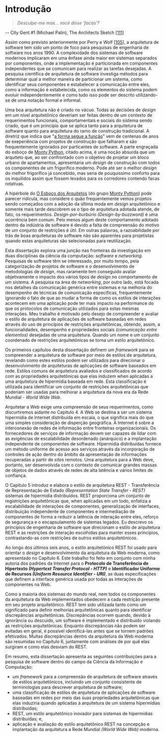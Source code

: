 # Introdução

> *Desculpe-me mas... você disse 'facas'?*
>
-- City Gent #1 (Michael Palin), The Architects Sketch [[111](Referências#111)]

Assim como previsto anteriormente por Perry e Wolf [[105](Referências#105)], a arquitetura de software tem sido um ponto de foco para pesquisas de engenharia de software nos anos 1990. A complexidade dos sistemas de software modernos implicaram em uma ênfase ainda maior em sistemas separados por componentes, onde a implementação é particionada em componentes independentes que se comunicam para realizar as tarefas desejadas. A pesquisa científica de arquitetura de software investiga métodos para determinar qual a melhor maneira de particionar um sistema, como identificar seus componentes e estabelecer a comunicação entre eles, como a informação é estabelecida, como os elementos do sistema podem evoluir independentemente e como tudo isso pode ser descrito utilizando-se de uma notação formal e informal.

Uma boa arquitetura não é criado no vácuo. Todas as decisões de *design* em um nível arquitetônico deveriam ser feitas dentro de um contexto de requerimentos funcionais, comportamentais e sociais do sistema sendo criado, que é um princípio que se aplica tanto para a arquitetura de software quanto para arquitetura do ramo de construção tradicional. A diretriz que indica que "[a forma segue a função](https://pt.wikipedia.org/wiki/Forma_segue_a_fun%C3%A7%C3%A3o)" vem de centenas de anos de exeperiência com projetos de construção que falharam e são frequentemente ignorados por particantes de software. A parte engraçada do esboço de [Monty Python](https://pt.wikipedia.org/wiki/Monty_Python), citado acima, é uma noção absurda que um arquiteto que, ao ser confrontado com o objetivo de projetar um bloco urbano de apartamentos, apresentaria um *design* de construção com todos os componentes de um frigorífico moderno. Pode até ser o melhor *design* do melhor frigorífico já concebido, mas seria de pouquíssimo conforto para os inquilidos assim que fossem levados para os corredores contendo facas rotativas.

A hipérbole do [O Esboço dos Arquitetos](http://www.montypython.net/scripts/architec.php) (do grupo [Monty Python](http://www.montypython.net/)) pode parecer ridícula, mas considere o quão frequentemente vemos projetos sendo começados com a adoção da última moda em *design* arquitetônico e somente mais tarde descobrem se o tipo de arquitetura adotada atende, de fato, os requerimentos. *Design-por-burbúrio (Design-by-buzzword)* é uma ocorrência bem comum. Pelo menos algum deste comportamento adotado dentro da indústria de software é devido a falta de compreensão do motivo de um conjunto de restrições é útil. Em outras palavras, a razoabilidade por trás de boas arquiteturas de software não são aparentes para projetistas quando estas arquiteturas são selecionadas para reutilização.

Esta dissertação explora uma junção nas fronteiras da investigação em duas disciplinas da ciência da computação: *software* e *networking*. Pesquisas de software têm se interessado, por muito tempo, pela categorização de projetos de software e o desenvolvimento de metodologias de *design*, mas raramente tem conseguido avaliar objetivamente o impacto dos vários tipos de *design* no comportamento de um sistema. A pesquisa na área de *networking*, por outro lado, está focada nos detalhes da comunicação genérica entre sistemas e na melhoria do desempenho de técnicas de comunicação específicas, frequentemente ignorando o fato de que ao mudar a forma de como os estilos de interações acontecem em uma aplicação pode ter mais impacto na performance do que os protocolos de comunicação utilizados para estas mesmas interações. Meu trabalho é motivado pelo desejo de compreender e avaliar o estilo de arquitetura de aplicações de software baseadas em redes através do uso de princípios de restrições arquitetônicas, obtendo, assim, a funcionalidades, desempenho e propriedades sociais *(comunicação entre elementos)* desejadas de uma arquitetura. Quando um nome e um conjunto coordenado de restrições arquitetônicas se torna um estilo arquitetônico.

Os primeiros capítulos desta dissertação definem um *framework* para se compreender a arquitetura de software por meio de estilos de arquitetura, revelando como estes estilos podem ser utilizados para direcionar o desenvolvimento de arquiteturas de aplicações de software baseados em rede. Estilos comuns de arquitetura avaliados e classificados de acordo com as propriedades arquitetônicas que elas induzem when aplicadas a uma arquitetura de hipermídia baseada em rede. Esta classificação é utilizada para identificar um conjunto de restrições arquitetônicas que poderiam ser usadas para melhorar a arquitetura da nova era da Rede Mundial - *World Wide Web*.

Arquitetar a Web exige uma compreensão de seus requerimentos, como discurtiremos aidante no Capítulo 4. A Web se destina a ser um sistema hipermídia de Internet distribuída em escala, o que significa mais do que uma simples consideração de disperção geográfica. A Internet é sobre a interconexão de redes de informação entre fronteiras organizacionais. Os fornecedores de serviços de informação devem ser capazes de lidar com as exigências de escalabilidade desordenado (anárquico) e a implantação independente de componentes de software. Hipermídia distribuídas fornece um método uniforme de acesso aos serviços através da incorporação de controles de ação dentro do âmbito da apresentação de informações recuperadas a partir de *sites* remotos. Uma arquitetura para a Web deve, portanto, ser desenvolvida com o contexto de comunicar grandes massas de objetos de dados através de redes de alta latência e vários limites de confiança.

O Capítulo 5 introduz e elabora o estilo de arquitetura REST - Transferência de Representação de Estado *(Representation State Transfer - REST)* sistemas de hipermídia distribuídos. REST proporciona um conjunto de registrições arquitetônicas que, when aplicadas em um todo, enfatiza a escalabilidade de interações de componentes, generalização de interfaces, distribuição independente de componentes e intermediação  de componentes de forma a reduzir a latência de interação entre eles, reforço de segurança e o encapsulamento de sistemas legados. Eu descrevo os princípios de engenharia de software que direcionam o estilo de arquitetura REST e as restrições de interação escolhidas para manter esses princípios, contrastando-as com restrições de outros estilos arquitetônicos.

Ao longo dos últimos seis anos, o estilo arquitetônico REST foi usado para orientar o *design* e desenvolvimento da arquitetura da Web moderna, como apresentado no Capítulo 6. Este trabalho foi feito em conjunto com minha autoria dos padrões da Internet para o **Protocolo de Transferência de Hipertexto _(Hypertext Transfer Protocol - HTTP)_** e **Identificador Uniforme de Recursos _(Uniform Resource Identifier - URI)_**, as duas especificações que definem a interface genérica usada por todas as interações de componentes na Web.

Como a maioria dos sistemas do mundo real, nem todos os componentes da arquitetura da Web implementados obedecem a cada restrição presente em seu projeto arquitetônico. REST tem sido utilizada tanto como um significado para definir melhorias arquitetônicas quanto para identificar discrepâncias arquitetônicas. Discrepâncias ocorrem quando, devido à ignorância ou descuido, um software é implementado e distribuído violando as restrições arquitetônicas. Enquanto discrepâncias não podem ser evitadas em geral, é possível identificá-las antes que se tornem padrões efetivados. Muitas discrepâncias dentro da arquitetura da Web moderna são resumidas no Capítulo 6, juntamente com análises de por quê elas surgiram e como elas desviam do REST.

Em resumo, esta dissertação apresenta as seguintes contribuições para a pesquisa de software dentro do campo da Ciência da Informação e Computação:

* um *framework* para a compreensão de arquitetura de software através de estilos arquitetônicos, incluindo um conjunto consistente de terminologias para descrever arquitetura de software;
* uma classificação de estilos de arquitetura de aplicações de software baseadas em redes por meio das suas propriedades arquitetônicas que elas induziria quando aplicadas à arquitetura de um sistema hipermídias distribuídas;
* REST, um estilo arquitetônico inovador para sistemas de hipermídias distribuídas; e,
* aplicação e avaliação do estilo arquitetônico REST na concepção e implantação da arquitetura a Rede Mundial *(World Wide Web)* moderna.
